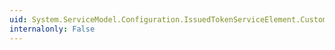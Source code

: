 ```yaml
---
uid: System.ServiceModel.Configuration.IssuedTokenServiceElement.CustomCertificateValidatorType
internalonly: False
---
```

